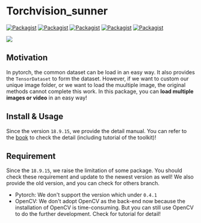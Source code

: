 # Torchvision_sunner

[![Packagist](https://img.shields.io/badge/Version-18.9.15-yellow.svg)]()
[![Packagist](https://img.shields.io/badge/Pytorch-0.4.1-red.svg)]()
[![Packagist](https://img.shields.io/badge/Torchvision-0.2.0-red.svg)]()
[![Packagist](https://img.shields.io/badge/Python-3.5.2-blue.svg)]()
[![Packagist](https://img.shields.io/badge/skImage-0.13.1-green.svg)]()

![](https://i.imgur.com/2NGgNQc.png)

Motivation
---
In pytorch, the common dataset can be load in an easy way. It also provides the ``TensorDataset`` to form the dataset. However, if we want to custom our unique image folder, or we want to load the muultiple image, the original methods cannot complete this work. In this package, you can **load multiple images or video** in an easy way!

Install & Usage
---
Since the version ``18.9.15``, we provide the detail manual. You can refer to the [book](https://torchvision-sunner-book.readthedocs.io/en/latest/) to check the detail (including tutorial of the toolkit)!

Requirement
---
Since the ``18.9.15``, we raise the limitation of some package. You should check these requirement and update to the newest version as well! We also provide the old version, and you can check for others branch.    
* Pytorch: We don't support the version which under ``0.4.1``
* OpenCV: We don't adopt OpenCV as the back-end now because the installation of OpenCV is time-consuming. But you can still use OpenCV to do the further development. Check for tutorial for detail!